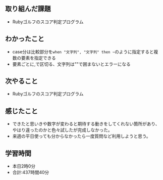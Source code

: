 ## 取り組んだ課題
- Rubyゴルフのスコア判定プログラム
## わかったこと
- case分は比較部分を`when "文字列", "文字列" then ~`のように指定すると複数の要素を指定できる
- 要素ごとに,で区切る、文字列は""で囲まないとエラーになる
## 次やること
- Rubyゴルフのスコア判定プログラム
## 感じたこと
- できたと思いきや数字が変わると期待する動きをしてくれない箇所があり、やはり違ったのかと色々試したが完成しなかった。
- 来週の平日使っても分からなかったら一度質問など利用しようと思う。
## 学習時間
- 本日2時0分<br>
- 合計:437時間40分
